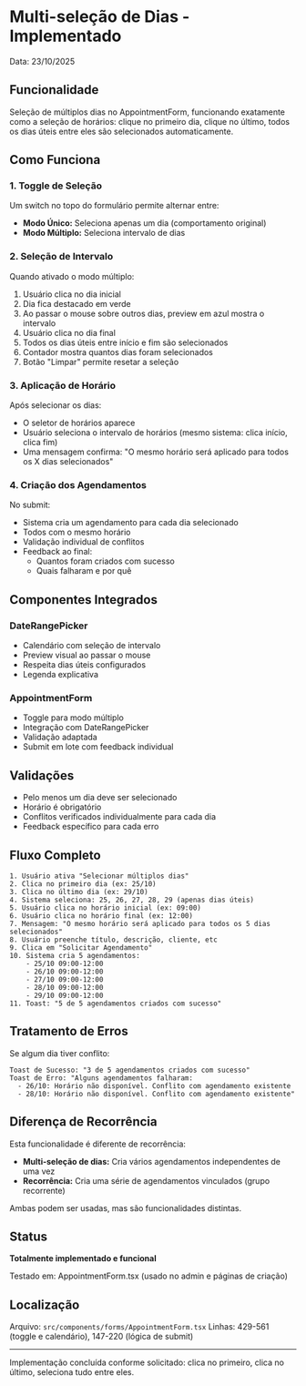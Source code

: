 # Multi-seleção de Dias - Implementado

Data: 23/10/2025

## Funcionalidade

Seleção de múltiplos dias no AppointmentForm, funcionando exatamente como a seleção de horários: clique no primeiro dia, clique no último, todos os dias úteis entre eles são selecionados automaticamente.

## Como Funciona

### 1. Toggle de Seleção

Um switch no topo do formulário permite alternar entre:
- **Modo Único:** Seleciona apenas um dia (comportamento original)
- **Modo Múltiplo:** Seleciona intervalo de dias

### 2. Seleção de Intervalo

Quando ativado o modo múltiplo:

1. Usuário clica no dia inicial
2. Dia fica destacado em verde
3. Ao passar o mouse sobre outros dias, preview em azul mostra o intervalo
4. Usuário clica no dia final
5. Todos os dias úteis entre início e fim são selecionados
6. Contador mostra quantos dias foram selecionados
7. Botão "Limpar" permite resetar a seleção

### 3. Aplicação de Horário

Após selecionar os dias:
- O seletor de horários aparece
- Usuário seleciona o intervalo de horários (mesmo sistema: clica início, clica fim)
- Uma mensagem confirma: "O mesmo horário será aplicado para todos os X dias selecionados"

### 4. Criação dos Agendamentos

No submit:
- Sistema cria um agendamento para cada dia selecionado
- Todos com o mesmo horário
- Validação individual de conflitos
- Feedback ao final:
  - Quantos foram criados com sucesso
  - Quais falharam e por quê

## Componentes Integrados

### DateRangePicker
- Calendário com seleção de intervalo
- Preview visual ao passar o mouse
- Respeita dias úteis configurados
- Legenda explicativa

### AppointmentForm
- Toggle para modo múltiplo
- Integração com DateRangePicker
- Validação adaptada
- Submit em lote com feedback individual

## Validações

- Pelo menos um dia deve ser selecionado
- Horário é obrigatório
- Conflitos verificados individualmente para cada dia
- Feedback específico para cada erro

## Fluxo Completo

```
1. Usuário ativa "Selecionar múltiplos dias"
2. Clica no primeiro dia (ex: 25/10)
3. Clica no último dia (ex: 29/10)
4. Sistema seleciona: 25, 26, 27, 28, 29 (apenas dias úteis)
5. Usuário clica no horário inicial (ex: 09:00)
6. Usuário clica no horário final (ex: 12:00)
7. Mensagem: "O mesmo horário será aplicado para todos os 5 dias selecionados"
8. Usuário preenche título, descrição, cliente, etc
9. Clica em "Solicitar Agendamento"
10. Sistema cria 5 agendamentos:
    - 25/10 09:00-12:00
    - 26/10 09:00-12:00
    - 27/10 09:00-12:00
    - 28/10 09:00-12:00
    - 29/10 09:00-12:00
11. Toast: "5 de 5 agendamentos criados com sucesso"
```

## Tratamento de Erros

Se algum dia tiver conflito:
```
Toast de Sucesso: "3 de 5 agendamentos criados com sucesso"
Toast de Erro: "Alguns agendamentos falharam:
  - 26/10: Horário não disponível. Conflito com agendamento existente
  - 28/10: Horário não disponível. Conflito com agendamento existente"
```

## Diferença de Recorrência

Esta funcionalidade é diferente de recorrência:
- **Multi-seleção de dias:** Cria vários agendamentos independentes de uma vez
- **Recorrência:** Cria uma série de agendamentos vinculados (grupo recorrente)

Ambas podem ser usadas, mas são funcionalidades distintas.

## Status

**Totalmente implementado e funcional**

Testado em: AppointmentForm.tsx (usado no admin e páginas de criação)

## Localização

Arquivo: `src/components/forms/AppointmentForm.tsx`
Linhas: 429-561 (toggle e calendário), 147-220 (lógica de submit)

---

Implementação concluída conforme solicitado: clica no primeiro, clica no último, seleciona tudo entre eles.

